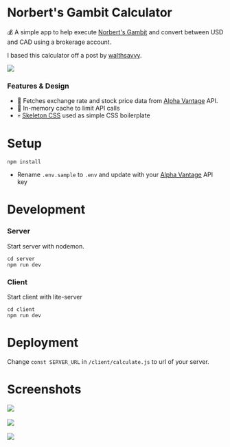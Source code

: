 # Norbert's Gambit Calculator

:moneybag: A simple app to help execute [Norbert's Gambit](https://wealthsavvy.ca/norberts-gambit-questrade/) and convert between USD and CAD using a brokerage account.

I based this calculator off a post by [walthsavvy](https://wealthsavvy.ca/norberts-gambit-questrade/).

<kbd> 
<img src="https://user-images.githubusercontent.com/85373263/132903636-c06c7e40-4f51-4cc9-95ce-f46c05a5a0b8.png"/>
</kbd>

### Features & Design

- :dog: Fetches exchange rate and stock price data from [Alpha Vantage](https://www.alphavantage.co/) API.
- :brain: In-memory cache to limit API calls
- :skull: [Skeleton CSS](http://getskeleton.com/) used as simple CSS boilerplate

# Setup

```
npm install
```

- Rename `.env.sample` to `.env` and update with your [Alpha Vantage](https://www.alphavantage.co/) API key

# Development

### Server

Start server with nodemon.

```
cd server
npm run dev
```

### Client

Start client with lite-server

```
cd client
npm run dev
```

# Deployment

Change `const SERVER_URL` in `/client/calculate.js` to url of your server.

# Screenshots

<kbd> 
<img src="https://user-images.githubusercontent.com/85373263/132903636-c06c7e40-4f51-4cc9-95ce-f46c05a5a0b8.png"/>
</kbd>
</br>
</br>

<kbd> 
<img src="https://user-images.githubusercontent.com/85373263/132903711-4d043da2-697c-428c-9dba-4c7c3ed8aeb0.png"/>
</kbd>
</br>
</br>

<kbd> 
<img src="https://user-images.githubusercontent.com/85373263/132903722-fe57458b-64a9-4260-8357-e364d46f8815.png"/>
</kbd>
